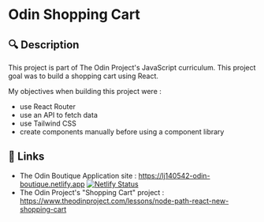 # Odin Shopping Cart

## 🔍 Description
This project is part of The Odin Project's JavaScript curriculum. This project goal was to build a shopping cart using React.

My objectives when building this project were :
- use React Router
- use an API to fetch data 
- use Tailwind CSS
- create components manually before using a component library

## 🔗 Links
- The Odin Boutique Application site : https://lj140542-odin-boutique.netlify.app [![Netlify Status](https://api.netlify.com/api/v1/badges/1509d35e-4e14-44b4-b26b-6e910e56f510/deploy-status)](https://app.netlify.com/sites/lj140542-odin-boutique/deploys)
- The Odin Project's "Shopping Cart" project : https://www.theodinproject.com/lessons/node-path-react-new-shopping-cart
